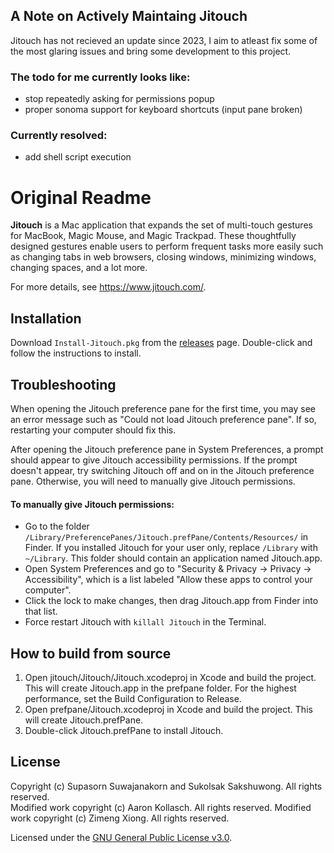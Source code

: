 ## A Note on Actively Maintaing Jitouch

Jitouch has not recieved an update since 2023, I aim to atleast fix some of the most glaring issues and bring some development to this project.

### The todo for me currently looks like:
- stop repeatedly asking for permissions popup
- proper sonoma support for keyboard shortcuts (input pane broken)

### Currently resolved:
- add shell script execution

# Original Readme

**Jitouch** is a Mac application that expands the set of multi-touch gestures for MacBook, Magic Mouse, and Magic Trackpad. These thoughtfully designed gestures enable users to perform frequent tasks more easily such as changing tabs in web browsers, closing windows, minimizing windows, changing spaces, and a lot more.

For more details, see https://www.jitouch.com/.

## Installation

Download `Install-Jitouch.pkg` from the [releases](https://github.com/aaronkollasch/jitouch/releases/latest) page.
Double-click and follow the instructions to install.

## Troubleshooting

When opening the Jitouch preference pane for the first time, you may see an error message such as "Could not load Jitouch preference pane". If so, restarting your computer should fix this.

After opening the Jitouch preference pane in System Preferences, a prompt should appear to give Jitouch accessibility permissions. If the prompt doesn't appear, try switching Jitouch off and on in the Jitouch preference pane. Otherwise, you will need to manually give Jitouch permissions.

#### To manually give Jitouch permissions:
- Go to the folder `/Library/PreferencePanes/Jitouch.prefPane/Contents/Resources/` in Finder. If you installed Jitouch for your user only, replace `/Library` with `~/Library`. This folder should contain an application named Jitouch.app.
- Open System Preferences and go to "Security & Privacy -> Privacy -> Accessibility", which is a list labeled "Allow these apps to control your computer".
- Click the lock to make changes, then drag Jitouch.app from Finder into that list.
- Force restart Jitouch with `killall Jitouch` in the Terminal.

## How to build from source

1. Open jitouch/Jitouch/Jitouch.xcodeproj in Xcode and build the project. This will create Jitouch.app in the prefpane folder. For the highest performance, set the Build Configuration to Release.
2. Open prefpane/Jitouch.xcodeproj in Xcode and build the project. This will create Jitouch.prefPane.
3. Double-click Jitouch.prefPane to install Jitouch.

## License

Copyright (c) Supasorn Suwajanakorn and Sukolsak Sakshuwong. All rights reserved.  
Modified work copyright (c) Aaron Kollasch. All rights reserved.
Modified work copyright (c) Zimeng Xiong. All rights reserved.

Licensed under the [GNU General Public License v3.0](LICENSE).
